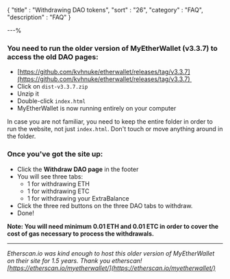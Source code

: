 {
"title"       : "Withdrawing DAO tokens",
"sort"        : "26",
"category"    : "FAQ",
"description" : "FAQ"
}

---%


### You need to run the older version of MyEtherWallet (v3.3.7) to access the old DAO pages:

*   [https://github.com/kvhnuke/etherwallet/releases/tag/v3.3.7](https://github.com/kvhnuke/etherwallet/releases/tag/v3.3.7) 
*   Click on `dist-v3.3.7.zip`
*   Unzip it
*   Double-click `index.html`
*   MyEtherWallet is now running entirely on your computer

In case you are not familiar, you need to keep the entire folder in order to run the website, not just `index.html`. Don't touch or move anything around in the folder.

### Once you've got the site up:

*  Click the **Withdraw DAO page** in the footer
*  You will see three tabs:
	*  1 for withdrawing ETH
	*  1 for withdrawing ETC
	*  1 for withdrawing your ExtraBalance
*  Click the three red buttons on the three DAO tabs to withdraw.
*  Done!

**Note: You will need minimum 0.01 ETH and 0.01 ETC in order to cover the cost of gas necessary to process the withdrawals.**

---

*Etherscan.io was kind enough to host this older version of MyEtherWallet on their site for 1.5 years. Thank you etherscan! [https://etherscan.io/myetherwallet/](https://etherscan.io/myetherwallet/)*
